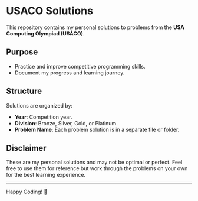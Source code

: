 # USACO Solutions

This repository contains my personal solutions to problems from the **USA Computing Olympiad (USACO)**.  

## Purpose
- Practice and improve competitive programming skills.
- Document my progress and learning journey.

## Structure
Solutions are organized by:
- **Year**: Competition year.
- **Division**: Bronze, Silver, Gold, or Platinum.
- **Problem Name**: Each problem solution is in a separate file or folder.

## Disclaimer
These are my personal solutions and may not be optimal or perfect. Feel free to use them for reference but work through the problems on your own for the best learning experience.

---

Happy Coding! 🚀
